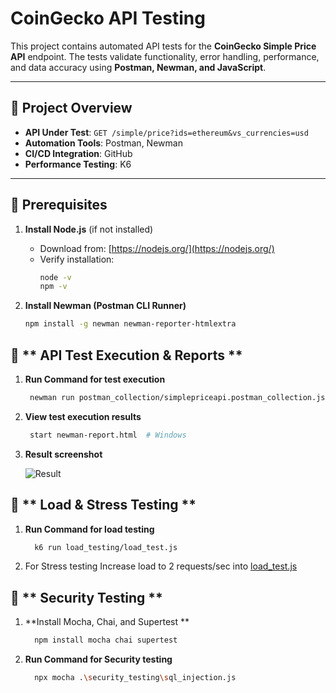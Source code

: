 # CoinGecko API Testing  

This project contains automated API tests for the **CoinGecko Simple Price API** endpoint. The tests validate functionality, error handling, performance, and data accuracy using **Postman, Newman, and JavaScript**.

---

## 🚀 **Project Overview**  

- **API Under Test**: `GET /simple/price?ids=ethereum&vs_currencies=usd`  
- **Automation Tools**: Postman, Newman  
- **CI/CD Integration**: GitHub 
- **Performance Testing**: K6  

---

## 📌 **Prerequisites**  

1. **Install Node.js** (if not installed)  
   - Download from: [https://nodejs.org/](https://nodejs.org/)  
   - Verify installation:  
     ```sh
     node -v
     npm -v
     ```
   
2. **Install Newman (Postman CLI Runner)**  
   ```sh
   npm install -g newman newman-reporter-htmlextra


## 📌 ** API Test Execution & Reports **

1. **Run Command for test execution**  
   ```sh
    newman run postman_collection/simplepriceapi.postman_collection.json -d test_data/test_cases.json --reporters cli -r htmlextra --reporter-htmlextra-export newman-report.html

   
2. **View test execution results**  
   ```sh
    start newman-report.html  # Windows
   

3. **Result screenshot**


   ![Result](result.png)


## 📌 ** Load & Stress Testing **

1. **Run Command for load testing**
   ```sh
     k6 run load_testing/load_test.js
2. For Stress testing Increase load to 2 requests/sec into [load_test.js](load_testing/load_test.js)

## 📌 ** Security Testing **

1. **Install Mocha, Chai, and Supertest **
   ```sh
     npm install mocha chai supertest 
   
2. **Run Command for Security testing**
   ```sh
     npx mocha .\security_testing\sql_injection.js
